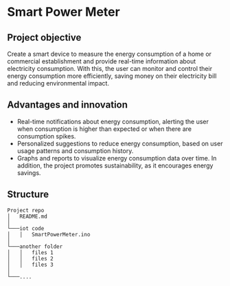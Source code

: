 # Smart Power Meter

## Project objective
Create a smart device to measure the energy consumption of a home or commercial establishment and provide real-time information about electricity consumption. With this, the user can monitor and control their energy consumption more efficiently, saving money on their electricity bill and reducing environmental impact.

## Advantages and innovation
- Real-time notifications about energy consumption, alerting the user when consumption is higher than expected or when there are consumption spikes.
- Personalized suggestions to reduce energy consumption, based on user usage patterns and consumption history.
- Graphs and reports to visualize energy consumption data over time. In addition, the project promotes sustainability, as it encourages energy savings.

## Structure 

```
Project repo
│   README.md    
│
└───iot code
│   │   SmartPowerMeter.ino
│   
└───another folder
│   │   files 1
│   │   files 2
│   │   files 3
│   
└───....
```

